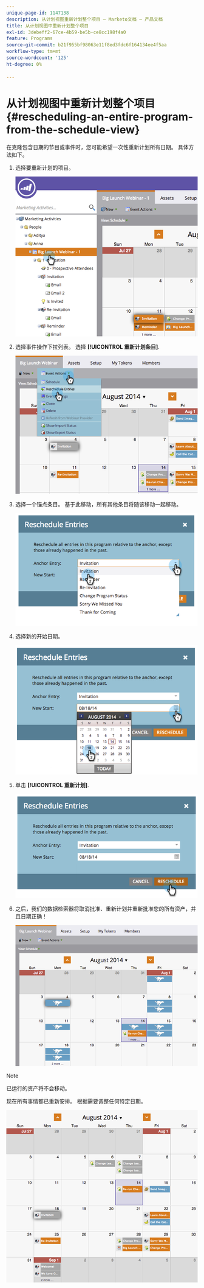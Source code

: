 ```yaml
---
unique-page-id: 1147138
description: 从计划视图重新计划整个项目 — Marketo文档 — 产品文档
title: 从计划视图中重新计划整个项目
exl-id: 3debeff2-67ce-4b59-be5b-ce8cc198f4a0
feature: Programs
source-git-commit: b21f955bf98063e11f8ed3fdc6f164134ee4f5aa
workflow-type: tm+mt
source-wordcount: '125'
ht-degree: 0%

---
```


# 从计划视图中重新计划整个项目 {#rescheduling-an-entire-program-from-the-schedule-view}

在克隆包含日期的节目或事件时，您可能希望一次性重新计划所有日期。 具体方法如下。

1. 选择要重新计划的项目。

   ![](assets/image2014-9-23-15-3a15-3a18.png)

1. 选择事件操作下拉列表。 选择 **[!UICONTROL 重新计划条目]**.

   ![](assets/image2014-9-23-15-3a15-3a53.png)

1. 选择一个锚点条目。 基于此移动，所有其他条目将随该移动一起移动。

   ![](assets/image2014-9-23-15-3a18-3a23.png)

1. 选择新的开始日期。

   ![](assets/image2014-9-23-15-3a18-3a37.png)

1. 单击 **[!UICONTROL 重新计划]**.

   ![](assets/image2014-9-23-15-3a18-3a54.png)

1. 之后，我们的数据检索器将取消批准、重新计划并重新批准您的所有资产，并且日期正确！

   ![](assets/image2014-9-23-15-3a19-3a1.png)

>[!NOTE]
>
>已运行的资产将不会移动。

现在所有事情都已重新安排。 根据需要调整任何特定日期。

![](assets/image2014-9-23-15-3a19-3a58.png)
